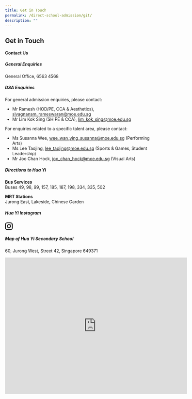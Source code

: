 ```yaml
---
title: Get in Touch
permalink: /direct-school-admission/git/
description: ""
---
```

## Get in Touch

#### Contact Us

##### General Enquiries

General Office, 6563 4568

##### DSA Enquiries

For general admission enquiries, please contact:

*   Mr Ramesh (HOD/PE, CCA &amp; Aesthetics), [sivagnanam_rameswaran@moe.edu.sg](mailto:sivagnanam_rameswaran@moe.edu.sg)
*   Mr Lim Kok Sing (SH PE &amp; CCA), [lim_kok_sing@moe.edu.sg](mailto:lim_kok_sing@moe.edu.sg)

For enquiries related to a specific talent area, please contact:

*   Ms Susanna Wee, [wee_wan_ying_susanna@moe.edu.sg](mailto:wee_wan_ying_susanna@moe.edu.sg) (Performing Arts)
*   Ms Lee Taojing, [lee_taojing@moe.edu.sg](mailto:lee_taojing@moe.edu.sg) (Sports &amp; Games, Student Leadership)
*   Mr Joo Chan Hock, [joo_chan_hock@moe.edu.sg](mailto:joo_chan_hock@moe.edu.sg) (Visual Arts)

##### Directions to Hua Yi  

**Bus Services**  
Buses 49, 98, 99, 157, 185, 187, 198, 334, 335, 502

**MRT Stations**  
Jurong East, Lakeside, Chinese Garden

##### Hua Yi Instagram

<p><a href="https://www.instagram.com/huayisecondary/">
<img src="/images/insta.jpg" align="left" style="width:5%">
</a></p><br clear="left">

##### Map of Hua Yi Secondary School

60, Jurong West, Street 42, Singapore 649371

<iframe loading="lazy" allowfullscreen="" style="border:0;" height="450" width="600" src="https://www.google.com/maps/embed?pb=!1m18!1m12!1m3!1d3988.706397964539!2d103.71904007554964!3d1.3527214986344762!2m3!1f0!2f0!3f0!3m2!1i1024!2i768!4f13.1!3m3!1m2!1s0x31da0fdbbf451b2d%3A0xb247827cdc0a755!2sHua%20Yi%20Secondary%20School!5e0!3m2!1sen!2ssg!4v1669826504140!5m2!1sen!2ssg"></iframe>
